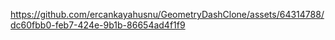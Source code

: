 https://github.com/ercankayahusnu/GeometryDashClone/assets/64314788/dc60fbb0-feb7-424e-9b1b-86654ad4f1f9

